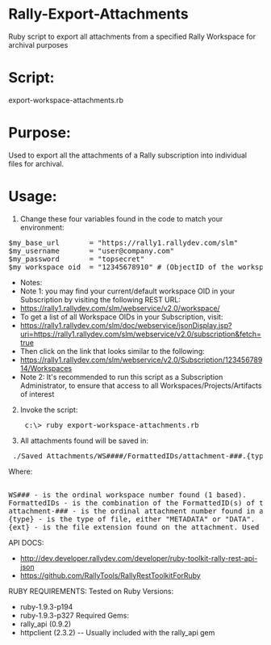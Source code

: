 Rally-Export-Attachments
========================

Ruby script to export all attachments from a specified Rally Workspace for archival purposes

Script:
=======
export-workspace-attachments.rb

Purpose:
========

Used to export all the attachments of a Rally subscription into individual files for archival.

Usage:
======

1) Change these four variables found in the code to match your environment:
<pre>
$my_base_url       = "https://rally1.rallydev.com/slm"
$my_username       = "user@company.com"
$my_password       = "topsecret"
$my_workspace_oid  = "12345678910" # (ObjectID of the workspace you wish to export attachments from.)
</pre>

- Notes:
- Note 1: you may find your current/default workspace OID in your Subscription by visiting the following REST URL:
- https://rally1.rallydev.com/slm/webservice/v2.0/workspace/
- To get a list of all Workspace OIDs in your Subscription, visit:
- https://rally1.rallydev.com/slm/doc/webservice/jsonDisplay.jsp?uri=https://rally1.rallydev.com/slm/webservice/v2.0/subscription&fetch=true
- Then click on the link that looks similar to the following:
- https://rally1.rallydev.com/slm/webservice/v2.0/Subscription/12345678914/Workspaces
- Note 2: It's recommended to run this script as a Subscription Administrator, to ensure that access to all Workspaces/Projects/Artifacts of interest

2) Invoke the script:
	<pre> c:\> ruby export-workspace-attachments.rb </pre>

3) All attachments found will be saved in:
<pre> ./Saved_Attachments/WS####/FormattedIDs/attachment-###.{type}.{ext} </pre>

   Where:
<pre>   
WS### - is the ordinal workspace number found (1 based).
FormattedIDs - is the combination of the FormattedID(s) of the Artifact, TestCaseResult or TestSet to which the attachment belongs.
attachment-### - is the ordinal attachment number found in a given workspace (1 based).
{type} - is the type of file, either "METADATA" or "DATA".
{ext} - is the file extension found on the attachment. Used on the DATA {type} file only.
</pre>

API DOCS:
- http://dev.developer.rallydev.com/developer/ruby-toolkit-rally-rest-api-json
- https://github.com/RallyTools/RallyRestToolkitForRuby

RUBY REQUIREMENTS:
Tested on Ruby Versions:
- ruby-1.9.3-p194
- ruby-1.9.3-p327
Required Gems:
- rally_api (0.9.2)
- httpclient (2.3.2) -- Usually included with the rally_api gem
